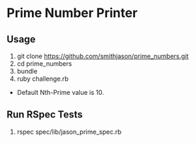 # Prime Number Printer

## Usage
1. git clone https://github.com/smithjason/prime_numbers.git
2. cd prime_numbers
3. bundle
4. ruby challenge.rb
  * Default Nth-Prime value is 10.

## Run RSpec Tests
1. rspec spec/lib/jason_prime_spec.rb
